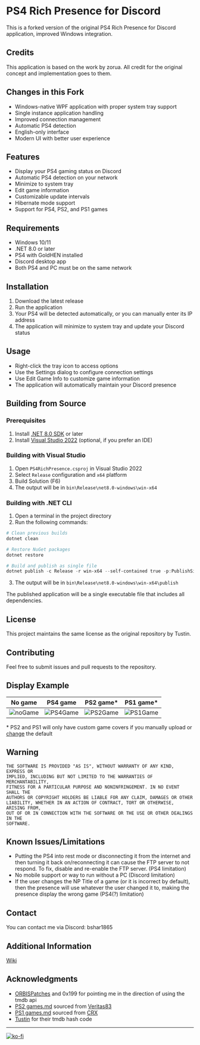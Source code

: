 # PS4 Rich Presence for Discord

This is a forked version of the original PS4 Rich Presence for Discord application, improved Windows integration.

## Credits
This application is based on the work by zorua. All credit for the original concept and implementation goes to them.

## Changes in this Fork
- Windows-native WPF application with proper system tray support
- Single instance application handling
- Improved connection management
- Automatic PS4 detection
- English-only interface
- Modern UI with better user experience

## Features
- Display your PS4 gaming status on Discord
- Automatic PS4 detection on your network
- Minimize to system tray
- Edit game information
- Customizable update intervals
- Hibernate mode support
- Support for PS4, PS2, and PS1 games

## Requirements
- Windows 10/11
- .NET 8.0 or later
- PS4 with GoldHEN installed
- Discord desktop app
- Both PS4 and PC must be on the same network

## Installation
1. Download the latest release
2. Run the application
3. Your PS4 will be detected automatically, or you can manually enter its IP address
4. The application will minimize to system tray and update your Discord status

## Usage
- Right-click the tray icon to access options
- Use the Settings dialog to configure connection settings
- Use Edit Game Info to customize game information
- The application will automatically maintain your Discord presence

## Building from Source

### Prerequisites
1. Install [.NET 8.0 SDK](https://dotnet.microsoft.com/download/dotnet/8.0) or later
2. Install [Visual Studio 2022](https://visualstudio.microsoft.com/) (optional, if you prefer an IDE)

### Building with Visual Studio
1. Open `PS4RichPresence.csproj` in Visual Studio 2022
2. Select `Release` configuration and `x64` platform
3. Build Solution (F6)
4. The output will be in `bin\Release\net8.0-windows\win-x64`

### Building with .NET CLI
1. Open a terminal in the project directory
2. Run the following commands:
```powershell
# Clean previous builds
dotnet clean

# Restore NuGet packages
dotnet restore

# Build and publish as single file
dotnet publish -c Release -r win-x64 --self-contained true -p:PublishSingleFile=true
```
3. The output will be in `bin\Release\net8.0-windows\win-x64\publish`

The published application will be a single executable file that includes all dependencies.

## License
This project maintains the same license as the original repository by Tustin.

## Contributing
Feel free to submit issues and pull requests to the repository.

## Display Example
No game 	| 	PS4 game 	|	PS2 game* 	|	PS1 game* 	|
 -----------|---------------|---------------|---------------|
 ![noGame](https://i.imgur.com/MTrBFew.png) | ![PS4Game](https://i.imgur.com/gtIW76h.png) | ![PS2Game](https://i.imgur.com/riihpST.png) 	| ![PS1Game](https://i.imgur.com/CRRjGFZ.png) 	|  
 
\* PS2 and PS1 will only have custom game covers if you manually upload or [change](https://github.com/zorua98741/PS4-Rich-Presence-for-Discord/wiki#changing-image) the default 

## Warning
```
THE SOFTWARE IS PROVIDED "AS IS", WITHOUT WARRANTY OF ANY KIND, EXPRESS OR
IMPLIED, INCLUDING BUT NOT LIMITED TO THE WARRANTIES OF MERCHANTABILITY,
FITNESS FOR A PARTICULAR PURPOSE AND NONINFRINGEMENT. IN NO EVENT SHALL THE
AUTHORS OR COPYRIGHT HOLDERS BE LIABLE FOR ANY CLAIM, DAMAGES OR OTHER
LIABILITY, WHETHER IN AN ACTION OF CONTRACT, TORT OR OTHERWISE, ARISING FROM,
OUT OF OR IN CONNECTION WITH THE SOFTWARE OR THE USE OR OTHER DEALINGS IN THE
SOFTWARE.
```

## Known Issues/Limitations
- Putting the PS4 into rest mode or disconnecting it from the internet and then turning it back on/reconnecting it can cause the FTP server to not respond.
  To fix, disable and re-enable the FTP server. (PS4 limitation)
- No mobile support or way to run without a PC (Discord limitation)
- If the user changes the NP Title of a game (or it is incorrect by default), then the presence will use whatever the user changed it to, making the presence display the wrong game (PS4(?) limitation)

## Contact
You can contact me via Discord: bshar1865

## Additional Information
[Wiki](https://github.com/zorua98741/PS4-Rich-Presence-for-Discord/wiki)

## Acknowledgments
- [ORBISPatches](https://orbispatches.com/) and 0x199 for pointing me in the direction of using the tmdb api
- [PS2 games.md](https://github.com/zorua98741/PS4-Rich-Presence-for-Discord/blob/main/PS2%20games.md) sourced from [Veritas83](https://github.com/Veritas83/PS2-OPL-CFG/blob/master/test/PS2-GAMEID-TITLE-MASTER.csv)
- [PS1 games.md](https://github.com/zorua98741/PS4-Rich-Presence-for-Discord/blob/main/PS1%20games.md) sourced from [CRX](https://psxdatacenter.com/information.html)  
- [Tustin](https://github.com/Tustin/PlayStationDiscord-Games/blob/master/script.py) for their tmdb hash code

---
[![ko-fi](https://ko-fi.com/img/githubbutton_sm.svg)](https://ko-fi.com/N4N87V7K5)
